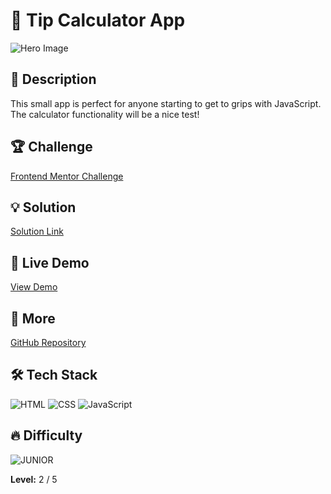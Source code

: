 # 📁 Tip Calculator App

![Hero Image](https://res.cloudinary.com/dz209s6jk/image/upload/v1625752957/Challenges/hxkpctp6cd1meeytfdl2.jpg)

## 🌟 Description

This small app is perfect for anyone starting to get to grips with JavaScript. The calculator functionality will be a nice test!

## 🏆 Challenge

[Frontend Mentor Challenge](https://www.frontendmentor.io/challenges/tip-calculator-app-ugJNGbJUX)

## 💡 Solution

[Solution Link](https://www.frontendmentor.io/solutions/tip-calculator-app-2O2npA-ZAQ)

## 🚀 Live Demo

[View Demo](https://younes-alhyan.github.io/tip-calculator-app)

## 🔎 More

[GitHub Repository](https://github.com/younes-alhyan/frontend-mentor/)

## 🛠️ Tech Stack

![HTML](https://img.shields.io/badge/HTML-E34F26?style=for-the-badge&logo=html5&logoColor=white)
![CSS](https://img.shields.io/badge/CSS-1572B6?style=for-the-badge&logo=css&logoColor=white)
![JavaScript](https://img.shields.io/badge/JavaScript-F7DF1E?style=for-the-badge&logo=javascript&logoColor=black)

## 🔥 Difficulty

![JUNIOR](https://img.shields.io/badge/Difficulty-JUNIOR-green)

**Level:** 2 / 5
